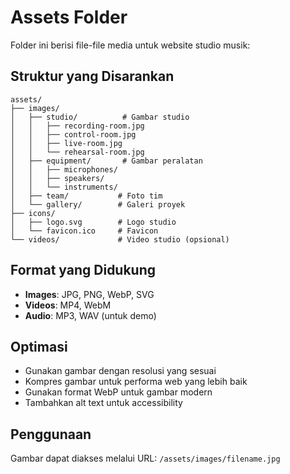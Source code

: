 # Assets Folder

Folder ini berisi file-file media untuk website studio musik:

## Struktur yang Disarankan

```
assets/
├── images/
│   ├── studio/          # Gambar studio
│   │   ├── recording-room.jpg
│   │   ├── control-room.jpg
│   │   ├── live-room.jpg
│   │   └── rehearsal-room.jpg
│   ├── equipment/       # Gambar peralatan
│   │   ├── microphones/
│   │   ├── speakers/
│   │   └── instruments/
│   ├── team/           # Foto tim
│   └── gallery/        # Galeri proyek
├── icons/
│   ├── logo.svg        # Logo studio
│   └── favicon.ico     # Favicon
└── videos/             # Video studio (opsional)
```

## Format yang Didukung

- **Images**: JPG, PNG, WebP, SVG
- **Videos**: MP4, WebM
- **Audio**: MP3, WAV (untuk demo)

## Optimasi

- Gunakan gambar dengan resolusi yang sesuai
- Kompres gambar untuk performa web yang lebih baik
- Gunakan format WebP untuk gambar modern
- Tambahkan alt text untuk accessibility

## Penggunaan

Gambar dapat diakses melalui URL: `/assets/images/filename.jpg` 